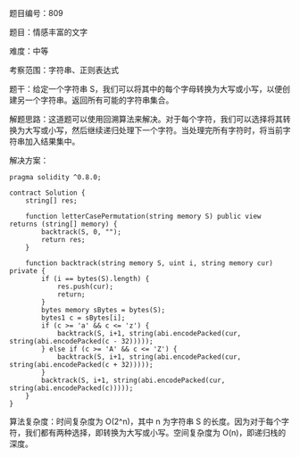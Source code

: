 题目编号：809

题目：情感丰富的文字

难度：中等

考察范围：字符串、正则表达式

题干：给定一个字符串 S，我们可以将其中的每个字母转换为大写或小写，以便创建另一个字符串。返回所有可能的字符串集合。

解题思路：这道题可以使用回溯算法来解决。对于每个字符，我们可以选择将其转换为大写或小写，然后继续递归处理下一个字符。当处理完所有字符时，将当前字符串加入结果集中。

解决方案：

```
pragma solidity ^0.8.0;

contract Solution {
    string[] res;
    
    function letterCasePermutation(string memory S) public view returns (string[] memory) {
        backtrack(S, 0, "");
        return res;
    }
    
    function backtrack(string memory S, uint i, string memory cur) private {
        if (i == bytes(S).length) {
            res.push(cur);
            return;
        }
        bytes memory sBytes = bytes(S);
        bytes1 c = sBytes[i];
        if (c >= 'a' && c <= 'z') {
            backtrack(S, i+1, string(abi.encodePacked(cur, string(abi.encodePacked(c - 32)))));
        } else if (c >= 'A' && c <= 'Z') {
            backtrack(S, i+1, string(abi.encodePacked(cur, string(abi.encodePacked(c + 32)))));
        }
        backtrack(S, i+1, string(abi.encodePacked(cur, string(abi.encodePacked(c)))));
    }
}
```

算法复杂度：时间复杂度为 O(2^n)，其中 n 为字符串 S 的长度。因为对于每个字符，我们都有两种选择，即转换为大写或小写。空间复杂度为 O(n)，即递归栈的深度。